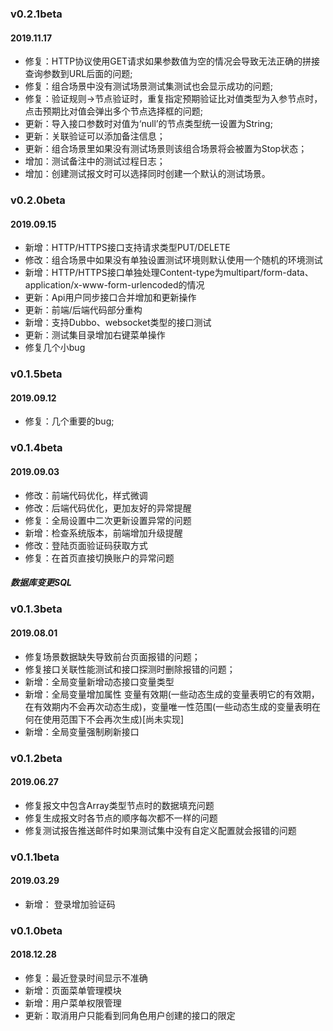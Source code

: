 ### v0.2.1beta
#### 2019.11.17
- 修复：HTTP协议使用GET请求如果参数值为空的情况会导致无法正确的拼接查询参数到URL后面的问题;
- 修复：组合场景中没有测试场景测试集测试也会显示成功的问题;
- 修复：验证规则->节点验证时，重复指定预期验证比对值类型为入参节点时，点击预期比对值会弹出多个节点选择框的问题;
- 更新：导入接口参数时对值为‘null’的节点类型统一设置为String;
- 更新：关联验证可以添加备注信息；
- 更新：组合场景里如果没有测试场景则该组合场景将会被置为Stop状态；
- 增加：测试备注中的测试过程日志；
- 增加：创建测试报文时可以选择同时创建一个默认的测试场景。

### v0.2.0beta
#### 2019.09.15
- 新增：HTTP/HTTPS接口支持请求类型PUT/DELETE
- 修改：组合场景中如果没有单独设置测试环境则默认使用一个随机的环境测试
- 新增：HTTP/HTTPS接口单独处理Content-type为multipart/form-data、application/x-www-form-urlencoded的情况
- 更新：Api用户同步接口合并增加和更新操作
- 更新：前端/后端代码部分重构
- 新增：支持Dubbo、websocket类型的接口测试
- 更新：测试集目录增加右键菜单操作
- 修复几个小bug


### v0.1.5beta
#### 2019.09.12
- 修复：几个重要的bug;


### v0.1.4beta
#### 2019.09.03
- 修改：前端代码优化，样式微调
- 修改：后端代码优化，更加友好的异常提醒
- 修复：全局设置中二次更新设置异常的问题
- 新增：检查系统版本，前端增加升级提醒
- 修改：登陆页面验证码获取方式
- 修复：在首页直接切换账户的异常问题
##### 数据库变更SQL



### v0.1.3beta
#### 2019.08.01
- 修复场景数据缺失导致前台页面报错的问题；
- 修复接口关联性能测试和接口探测时删除报错的问题；
- 新增：全局变量新增动态接口变量类型
- 新增：全局变量增加属性 变量有效期(一些动态生成的变量表明它的有效期，在有效期内不会再次动态生成)，变量唯一性范围(一些动态生成的变量表明在何在使用范围下不会再次生成)[尚未实现]
- 新增：全局变量强制刷新接口


### v0.1.2beta
#### 2019.06.27
- 修复报文中包含Array类型节点时的数据填充问题
- 修复生成报文时各节点的顺序每次都不一样的问题
- 修复测试报告推送邮件时如果测试集中没有自定义配置就会报错的问题

### v0.1.1beta
#### 2019.03.29
- 新增： 登录增加验证码

### v0.1.0beta
#### 2018.12.28
-  修复：最近登录时间显示不准确
-  新增：页面菜单管理模块
-  新增：用户菜单权限管理
-  更新：取消用户只能看到同角色用户创建的接口的限定



